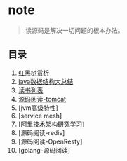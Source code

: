 # note
> 读源码是解决一切问题的根本办法。

## 目录
1. [红黑树赏析](https://github.com/gdggfb/note/blob/master/resource/RedBlackTree.md)
2. [java数据结构大总结](https://github.com/gdggfb/note/blob/master/resource/Collection.md)
3. [读书列表](https://github.com/gdggfb/note/blob/master/resource/book.md)
4. [源码阅读-tomcat](https://github.com/gdggfb/note/blob/master/resource/RSC-tomcat.md)
5. [jvm高级特性]
6. [service mesh]
7. [阿里技术架构研究学习]
8. [源码阅读-redis]
9. [源码阅读-OpenResty]
10. [golang-源码阅读]
